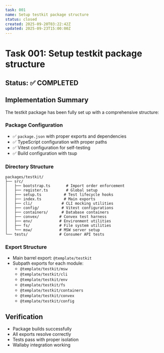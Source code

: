 ```yaml
---
task: 001
name: Setup testkit package structure
status: closed
created: 2025-09-20T03:22:42Z
updated: 2025-09-23T15:00:00Z
---
```


# Task 001: Setup testkit package structure

## Status: ✅ COMPLETED

## Implementation Summary

The testkit package has been fully set up with a comprehensive structure:

### Package Configuration

- ✅ `package.json` with proper exports and dependencies
- ✅ TypeScript configuration with proper paths
- ✅ Vitest configuration for self-testing
- ✅ Build configuration with tsup

### Directory Structure

```
packages/testkit/
├── src/
│   ├── bootstrap.ts       # Import order enforcement
│   ├── register.ts        # Global setup
│   ├── setup.ts          # Test lifecycle hooks
│   ├── index.ts          # Main exports
│   ├── cli/             # CLI mocking utilities
│   ├── config/          # Vitest configurations
│   ├── containers/      # Database containers
│   ├── convex/         # Convex test harness
│   ├── env/            # Environment utilities
│   ├── fs/             # File system utilities
│   └── msw/            # MSW server setup
└── tests/              # Consumer API tests
```

### Export Structure

- Main barrel export: `@template/testkit`
- Subpath exports for each module:
  - `@template/testkit/msw`
  - `@template/testkit/cli`
  - `@template/testkit/env`
  - `@template/testkit/fs`
  - `@template/testkit/containers`
  - `@template/testkit/convex`
  - `@template/testkit/config`

## Verification

- Package builds successfully
- All exports resolve correctly
- Tests pass with proper isolation
- Wallaby integration working
